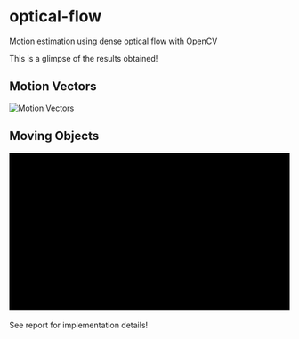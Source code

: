 # optical-flow
Motion estimation using dense optical flow with OpenCV

This is a glimpse of the results obtained!


## Motion Vectors
![Motion Vectors](https://github.com/pooja-kabra/optical-flow/blob/main/results/Optical_Flow.gif)


## Moving Objects
![Moving Objects](https://github.com/pooja-kabra/optical-flow/blob/main/results/Moving_Objects.gif)

See report for implementation details!